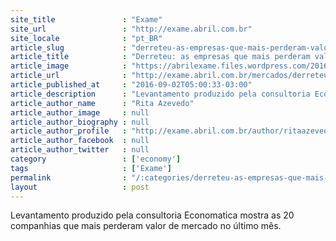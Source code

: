 ```yaml
---
site_title               : "Exame"
site_url                 : "http://exame.abril.com.br"
site_locale              : "pt_BR"
article_slug             : "derreteu-as-empresas-que-mais-perderam-valor-em-agosto"
article_title            : "Derreteu: as empresas que mais perderam valor em agosto"
article_image            : "https://abrilexame.files.wordpress.com/2016/09/size_960_16_9_crianca-com-sorvete-na-mao3.jpg?quality=70&strip=all&w=960"
article_url              : "http://exame.abril.com.br/mercados/derreteu-as-empresas-que-mais-perderam-valor-em-agosto/"
article_published_at     : "2016-09-02T05:00:33-03:00"
article_description      : "Levantamento produzido pela consultoria Economatica mostra as 20 companhias que mais perderam valor de mercado no último mês."
article_author_name      : "Rita Azevedo"
article_author_image     : null
article_author_biography : null
article_author_profile   : "http://exame.abril.com.br/author/ritaazevedo13/"
article_author_facebook  : null
article_author_twitter   : null
category                 : ['economy']
tags                     : ['Exame']
permalink                : "/:categories/derreteu-as-empresas-que-mais-perderam-valor-em-agosto/"
layout                   : post
---
```


Levantamento produzido pela consultoria Economatica mostra as 20 companhias que mais perderam valor de mercado no último mês.
